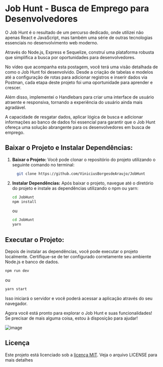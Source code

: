 # Job Hunt - Busca de Emprego para Desenvolvedores

O Job Hunt é o resultado de um percurso dedicado, onde utilizei não apenas React e JavaScript, mas também uma série de outras tecnologias essenciais no desenvolvimento web moderno.

Através do Node.js, Express e Sequelize, construí uma plataforma robusta que simplifica a busca por oportunidades para desenvolvedores.

No vídeo que acompanha esta postagem, você terá uma visão detalhada de como o Job Hunt foi desenvolvido. Desde a criação de tabelas e modelos até a configuração de rotas para adicionar registros e inserir dados via Postman, cada etapa deste projeto foi uma oportunidade para aprender e crescer.

Além disso, implementei o Handlebars para criar uma interface de usuário atraente e responsiva, tornando a experiência do usuário ainda mais agradável.

A capacidade de resgatar dados, aplicar lógica de busca e adicionar informações ao banco de dados foi essencial para garantir que o Job Hunt ofereça uma solução abrangente para os desenvolvedores em busca de emprego.

## Baixar o Projeto e Instalar Dependências:

1. **Baixar o Projeto:**
   Você pode clonar o repositório do projeto utilizando o seguinte comando no terminal:

   ```bash
     git clone https://github.com/ViniciusBorgesdeAraujo/JobHunt
   ```

2. **Instalar Dependências:**
   Após baixar o projeto, navegue até o diretório do projeto e instale as dependências utilizando o npm ou yarn:

   ```bash
   cd JobHunt
   npm install
   ```

   ou

   ```bash
   cd JobHunt
   yarn
   ```

## Executar o Projeto:

Depois de instalar as dependências, você pode executar o projeto localmente. Certifique-se de ter configurado corretamente seu ambiente Node.js e banco de dados.

```bash
npm run dev
```

ou

```bash
yarn start
```

Isso iniciará o servidor e você poderá acessar a aplicação através do seu navegador.

Agora você está pronto para explorar o Job Hunt e suas funcionalidades! Se precisar de mais alguma coisa, estou à disposição para ajudar!

![image](https://github.com/ViniciusBorgesdeAraujo/JobHunt/assets/105869015/c8ee5afc-8a2b-4c76-89e9-844586d84a56)

## Licença

Este projeto está licenciado sob a [licença MIT](LICENSE). Veja o arquivo LICENSE para mais detalhes
```



